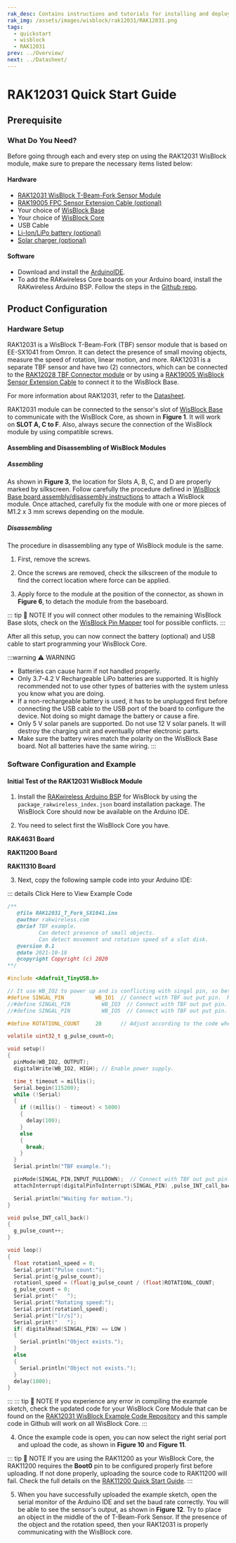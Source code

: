 ```yaml
---
rak_desc: Contains instructions and tutorials for installing and deploying your RAK12031. Instructions are written in a detailed and step-by-step manner for an easier experience in setting up your device. Aside from the hardware configuration, it also contains a software setup that includes detailed example codes that will help you get started.
rak_img: /assets/images/wisblock/rak12031/RAK12031.png
tags:
  - quickstart
  - wisblock
  - RAK12031
prev: ../Overview/
next: ../Datasheet/
---
```


# RAK12031 Quick Start Guide
## Prerequisite

### What Do You Need?

Before going through each and every step on using the RAK12031 WisBlock module, make sure to prepare the necessary items listed below:

#### Hardware

- [RAK12031 WisBlock T-Beam-Fork Sensor Module](https://store.rakwireless.com/products/rak12028-rak12031-wisblock-through-beam-fork-sensor?utm_source=RAK12031&utm_medium=Document&utm_campaign=BuyFromStore)
- [RAK19005 FPC Sensor Extension Cable (optional)](https://store.rakwireless.com/products/fpc-extension-cable-for-slot-a-to-d-rak19005?utm_source=RAK19005&utm_medium=Document&utm_campaign=BuyFromStore)
- Your choice of [WisBlock Base](https://store.rakwireless.com/collections/wisblock-base)
- Your choice of [WisBlock Core](https://store.rakwireless.com/collections/wisblock-core)
- USB Cable
- [Li-Ion/LiPo battery (optional)](https://store.rakwireless.com/collections/wisblock-accessory/products/battery-connector-cable?utm_source=BatteryConnector&utm_medium=Document&utm_campaign=BuyFromStore)
- [Solar charger (optional)](https://store.rakwireless.com/collections/wisblock-accessory/products/solar-panel-connector-cable?utm_source=SolarPanelConnector&utm_medium=Document&utm_campaign=BuyFromStore)

#### Software

- Download and install the [ArduinoIDE](https://www.arduino.cc/en/Main/Software).
- To add the RAKwireless Core boards on your Arduino board, install the RAKwireless Arduino BSP. Follow the steps in the [Github repo](https://github.com/RAKWireless/RAKwireless-Arduino-BSP-Index).

## Product Configuration

### Hardware Setup

RAK12031 is a WisBlock T-Beam-Fork (TBF) sensor module that is based on EE-SX1041 from Omron. It can detect the presence of small moving objects, measure the speed of rotation, linear motion, and more. RAK12031 is a separate TBF sensor and have two (2) connectors, which can be connected to the [RAK12028 TBF Connector module](/Product-Categories/WisBlock/RAK12028/Overview/) or by using a [RAK19005 WisBlock Sensor Extension Cable](https://docs.rakwireless.com/Product-Categories/WisBlock/RAK19005/Overview/) to connect it to the WisBlock Base.

For more information about RAK12031, refer to the [Datasheet](../Datasheet/).

RAK12031 module can be connected to the sensor's slot of [WisBlock Base](https://docs.rakwireless.com/Product-Categories/WisBlock/#wisblock-base) to communicate with the WisBlock Core, as shown in **Figure 1**. It will work on **SLOT A, C to F**. Also, always secure the connection of the WisBlock module by using compatible screws.

<rk-img
  src="/assets/images/wisblock/rak12031/quickstart/rak12031-assembly.png"
  width="50%"
  caption="RAK12031 connection to WisBlock Base"
/>

<rk-img
  src="/assets/images/wisblock/rak12031/quickstart/rak12031-rak19005.png"
  width="55%"
  caption="RAK12031 connection to WisBlock Base using RAK19005 FPC Sensor Extension Cable"
/>


#### Assembling and Disassembling of WisBlock Modules

##### Assembling

As shown in **Figure 3**, the location for Slots A, B, C, and D are properly marked by silkscreen. Follow carefully the procedure defined in [WisBlock Base board assembly/disassembly instructions](https://docs.rakwireless.com/Knowledge-Hub/Learn/RAK5005-O-Baseboard-Installation-Guide/) to attach a WisBlock module. Once attached, carefully fix the module with one or more pieces of M1.2 x 3&nbsp;mm screws depending on the module.

<rk-img
  src="/assets/images/wisblock/rak12031/quickstart/mounting-mechanism.png"
  width="50%"
  caption="RAK12031 connection to WisBlock Base"
/>

##### Disassembling

The procedure in disassembling any type of WisBlock module is the same.

1. First, remove the screws.

<rk-img
  src="/assets/images/wisblock/rak12031/quickstart/removing-screw.png"
  width="70%"
  caption="Removing screws from the WisBlock module"
/>

2. Once the screws are removed, check the silkscreen of the module to find the correct location where force can be applied.

<rk-img
  src="/assets/images/wisblock/rak12031/quickstart/detach-silkscreen.png"
  width="70%"
  caption="Detaching silkscreen on the WisBlock module"
/>

3. Apply force to the module at the position of the connector, as shown in **Figure 6**, to detach the module from the baseboard.

<rk-img
  src="/assets/images/wisblock/rak12031/quickstart/detach-module.png"
  width="70%"
  caption="Applying even forces on the proper location of a WisBlock module"
/>

::: tip 📝 NOTE
If you will connect other modules to the remaining WisBlock Base slots, check on the [WisBlock Pin Mapper](https://docs.rakwireless.com/Knowledge-Hub/Pin-Mapper/) tool for possible conflicts.
:::

After all this setup, you can now connect the battery (optional) and USB cable to start programming your WisBlock Core.

:::warning ⚠️ WARNING
- Batteries can cause harm if not handled properly.
- Only 3.7-4.2&nbsp;V Rechargeable LiPo batteries are supported. It is highly recommended not to use other types of batteries with the system unless you know what you are doing.
- If a non-rechargeable battery is used, it has to be unplugged first before connecting the USB cable to the USB port of the board to configure the device. Not doing so might damage the battery or cause a fire.
- Only 5&nbsp;V solar panels are supported. Do not use 12&nbsp;V solar panels. It will destroy the charging unit and eventually other electronic parts.
- Make sure the battery wires match the polarity on the WisBlock Base board. Not all batteries have the same wiring.
:::

### Software Configuration and Example

#### Initial Test of the RAK12031 WisBlock Module

1. Install the [RAKwireless Arduino BSP](https://github.com/RAKWireless/RAKwireless-Arduino-BSP-Index) for WisBlock by using the `package_rakwireless_index.json` board installation package. The WisBlock Core should now be available on the Arduino IDE.

2. You need to select first the WisBlock Core you have.

**RAK4631 Board**

<rk-img
  src="/assets/images/wisblock/rak12031/quickstart/rak4631-board.png"
  width="100%"
  caption="Selecting RAK4631 as WisBlock Core"
/>

**RAK11200 Board**

<rk-img
  src="/assets/images/wisblock/rak12031/quickstart/rak11200-board.png"
  width="100%"
  caption="Selecting RAK11200 as WisBlock Core"
/>

**RAK11310 Board**

<rk-img
  src="/assets/images/wisblock/rak12031/quickstart/rak11310-board.png"
  width="100%"
  caption="Selecting RAK11310 as WisBlock Core"
/>

3. Next, copy the following sample code into your Arduino IDE:

::: details Click Here to View Example Code

```c
/**
   @file RAK12031_T_Fork_SX1041.ino
   @author rakwireless.com
   @brief TBF example.
          Can detect presence of small objects.
          Can detect movement and rotation speed of a slot disk.
   @version 0.1
   @date 2021-10-18
   @copyright Copyright (c) 2020
**/

#include <Adafruit_TinyUSB.h>

// It use WB_IO2 to power up and is conflicting with singal pin, so better use in SlotA/SlotC/SlotD.
#define SINGAL_PIN          WB_IO1  // Connect with TBF out put pin.  Mount in SLOT A.
//#define SINGAL_PIN          WB_IO3  // Connect with TBF out put pin.  Mount in SLOT C.
//#define SINGAL_PIN          WB_IO5  // Connect with TBF out put pin.  Mount in SLOT D.

#define ROTATIONL_COUNT     20      // Adjust according to the code wheel used.

volatile uint32_t g_pulse_count=0;

void setup()
{
  pinMode(WB_IO2, OUTPUT);
  digitalWrite(WB_IO2, HIGH); // Enable power supply.

  time_t timeout = millis();
  Serial.begin(115200);
  while (!Serial)
  {
    if ((millis() - timeout) < 5000)
    {
      delay(100);
    }
    else
    {
      break;
    }
  }
  Serial.println("TBF example.");

  pinMode(SINGAL_PIN,INPUT_PULLDOWN);  // Connect with TBF out put pin.
  attachInterrupt(digitalPinToInterrupt(SINGAL_PIN) ,pulse_INT_call_back ,FALLING);  // Enable interrupts.FALLING CHANGE

  Serial.println("Waiting for motion.");
}

void pulse_INT_call_back()
{
  g_pulse_count++;
}

void loop()
{
  float rotationl_speed = 0;
  Serial.print("Pulse count:");
  Serial.print(g_pulse_count);
  rotationl_speed = (float)g_pulse_count / (float)ROTATIONL_COUNT;
  g_pulse_count = 0;
  Serial.print("   ");
  Serial.print("Rotating speed:");
  Serial.print(rotationl_speed);
  Serial.print("[r/s]");
  Serial.print("   ");
  if( digitalRead(SINGAL_PIN) == LOW )
  {
    Serial.println("Object exists.");
  }
  else
  {
    Serial.println("Object not exists.");
  }
  delay(1000);
}

```
:::
::: tip 📝 NOTE
If you experience any error in compiling the example sketch, check the updated code for your WisBlock Core Module that can be found on the [RAK12031 WisBlock Example Code Repository](https://github.com/RAKWireless/WisBlock/tree/master/examples/common/IO/RAK12031_T_Fork_SX1041) and this sample code in Github will work on all WisBlock Core.
:::

4. Once the example code is open, you can now select the right serial port and upload the code, as shown in **Figure 10** and **Figure 11**.

::: tip 📝 NOTE
If you are using the RAK11200 as your WisBlock Core, the RAK11200 requires the **Boot0** pin to be configured properly first before uploading. If not done properly, uploading the source code to RAK11200 will fail. Check the full details on the [RAK11200 Quick Start Guide](https://docs.rakwireless.com/Product-Categories/WisBlock/RAK11200/Quickstart/#uploading-to-wisblock).
:::

<rk-img
  src="/assets/images/wisblock/rak12031/quickstart/rak4631-selectport.png"
  width="100%"
  caption="Selecting the correct serial port"
/>

<rk-img
  src="/assets/images/wisblock/rak12031/quickstart/rak4631-upload.png"
  width="100%"
  caption="Uploading the RAK12031 example code"
/>

5. When you have successfully uploaded the example sketch, open the serial monitor of the Arduino IDE and set the baud rate correctly. You will be able to see the sensor's output, as shown in **Figure 12**. Try to place an object in the middle of the of T-Beam-Fork Sensor. If the presence of the object and the rotation speed, then your RAK12031 is properly communicating with the WisBlock core.

<rk-img
  src="/assets/images/wisblock/rak12031/quickstart/rak12031-data.png"
  width="60%"
  caption="RAK12031 sensor serial readings"
/>